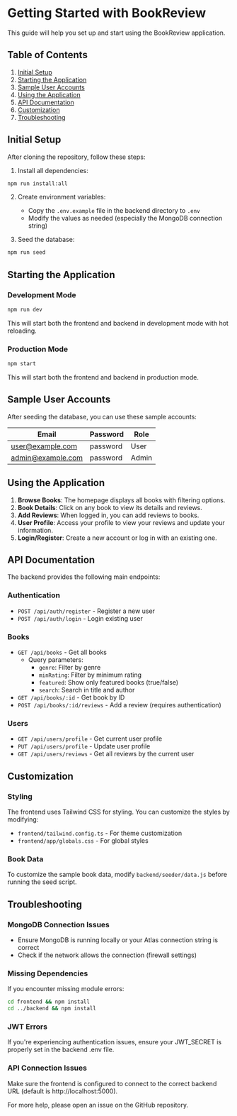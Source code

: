 # Getting Started with BookReview

This guide will help you set up and start using the BookReview application.

## Table of Contents
1. [Initial Setup](#initial-setup)
2. [Starting the Application](#starting-the-application)
3. [Sample User Accounts](#sample-user-accounts)
4. [Using the Application](#using-the-application)
5. [API Documentation](#api-documentation)
6. [Customization](#customization)
7. [Troubleshooting](#troubleshooting)

## Initial Setup

After cloning the repository, follow these steps:

1. Install all dependencies:
```bash
npm run install:all
```

2. Create environment variables:
   - Copy the `.env.example` file in the backend directory to `.env`
   - Modify the values as needed (especially the MongoDB connection string)

3. Seed the database:
```bash
npm run seed
```

## Starting the Application

### Development Mode
```bash
npm run dev
```
This will start both the frontend and backend in development mode with hot reloading.

### Production Mode
```bash
npm start
```
This will start both the frontend and backend in production mode.

## Sample User Accounts

After seeding the database, you can use these sample accounts:

| Email               | Password | Role  |
|---------------------|----------|-------|
| user@example.com    | password | User  |
| admin@example.com   | password | Admin |

## Using the Application

1. **Browse Books**: The homepage displays all books with filtering options.
2. **Book Details**: Click on any book to view its details and reviews.
3. **Add Reviews**: When logged in, you can add reviews to books.
4. **User Profile**: Access your profile to view your reviews and update your information.
5. **Login/Register**: Create a new account or log in with an existing one.

## API Documentation

The backend provides the following main endpoints:

### Authentication
- `POST /api/auth/register` - Register a new user
- `POST /api/auth/login` - Login existing user

### Books
- `GET /api/books` - Get all books
  - Query parameters:
    - `genre`: Filter by genre
    - `minRating`: Filter by minimum rating
    - `featured`: Show only featured books (true/false)
    - `search`: Search in title and author
- `GET /api/books/:id` - Get book by ID
- `POST /api/books/:id/reviews` - Add a review (requires authentication)

### Users
- `GET /api/users/profile` - Get current user profile
- `PUT /api/users/profile` - Update user profile
- `GET /api/users/reviews` - Get all reviews by the current user

## Customization

### Styling
The frontend uses Tailwind CSS for styling. You can customize the styles by modifying:
- `frontend/tailwind.config.ts` - For theme customization
- `frontend/app/globals.css` - For global styles

### Book Data
To customize the sample book data, modify `backend/seeder/data.js` before running the seed script.

## Troubleshooting

### MongoDB Connection Issues
- Ensure MongoDB is running locally or your Atlas connection string is correct
- Check if the network allows the connection (firewall settings)

### Missing Dependencies
If you encounter missing module errors:
```bash
cd frontend && npm install
cd ../backend && npm install
```

### JWT Errors
If you're experiencing authentication issues, ensure your JWT_SECRET is properly set in the backend .env file.

### API Connection Issues
Make sure the frontend is configured to connect to the correct backend URL (default is http://localhost:5000).

For more help, please open an issue on the GitHub repository.
